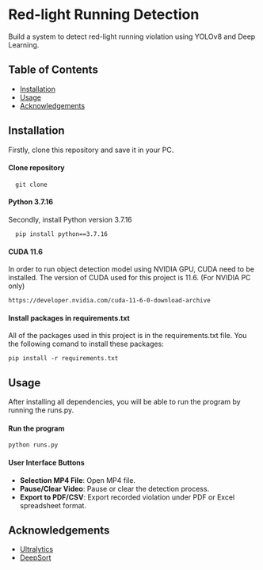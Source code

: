 # Red-light Running Detection

Build a system to detect red-light running violation using YOLOv8 and Deep Learning.

## Table of Contents
- [Installation](#installation)
- [Usage](#usage)
- [Acknowledgements](#license)

## Installation
Firstly, clone this repository and save it in your PC.
#### Clone repository
```http
  git clone 
```
#### Python 3.7.16
Secondly, install Python version 3.7.16
```http
  pip install python==3.7.16
```
#### CUDA 11.6
In order to run object detection model using NVIDIA GPU, CUDA need to be installed. The version of CUDA used for this project is 11.6. (For NVIDIA PC only)
```http
https://developer.nvidia.com/cuda-11-6-0-download-archive
```

#### Install packages in requirements.txt
All of the packages used in this project is in the requirements.txt file. You the following comand to install these packages:
 ```http
pip install -r requirements.txt 
   ```

## Usage
After installing all dependencies, you will be able to run the program by running the runs.py.
#### Run the program
```http
python runs.py
   ```

#### User Interface Buttons
- **Selection MP4 File**: Open MP4 file.
- **Pause/Clear Video**: Pause or clear the detection process.
- **Export to PDF/CSV**: Export recorded violation under PDF or Excel spreadsheet format.


## Acknowledgements
 - [Ultralytics](https://github.com/ultralytics/ultralytics)
 - [DeepSort](https://github.com/nwojke/deep_sort)
